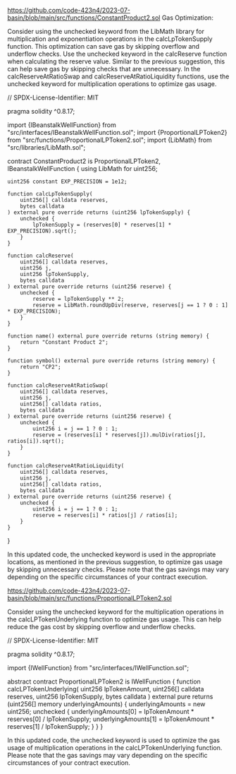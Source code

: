 https://github.com/code-423n4/2023-07-basin/blob/main/src/functions/ConstantProduct2.sol
Gas Optimization:

Consider using the unchecked keyword from the LibMath library for multiplication and exponentiation operations in the calcLpTokenSupply function. This optimization can save gas by skipping overflow and underflow checks.
Use the unchecked keyword in the calcReserve function when calculating the reserve value. Similar to the previous suggestion, this can help save gas by skipping checks that are unnecessary.
In the calcReserveAtRatioSwap and calcReserveAtRatioLiquidity functions, use the unchecked keyword for multiplication operations to optimize gas usage.

// SPDX-License-Identifier: MIT

pragma solidity ^0.8.17;

import {IBeanstalkWellFunction} from "src/interfaces/IBeanstalkWellFunction.sol";
import {ProportionalLPToken2} from "src/functions/ProportionalLPToken2.sol";
import {LibMath} from "src/libraries/LibMath.sol";

contract ConstantProduct2 is ProportionalLPToken2, IBeanstalkWellFunction {
    using LibMath for uint256;

    uint256 constant EXP_PRECISION = 1e12;

    function calcLpTokenSupply(
        uint256[] calldata reserves,
        bytes calldata
    ) external pure override returns (uint256 lpTokenSupply) {
        unchecked {
            lpTokenSupply = (reserves[0] * reserves[1] * EXP_PRECISION).sqrt();
        }
    }

    function calcReserve(
        uint256[] calldata reserves,
        uint256 j,
        uint256 lpTokenSupply,
        bytes calldata
    ) external pure override returns (uint256 reserve) {
        unchecked {
            reserve = lpTokenSupply ** 2;
            reserve = LibMath.roundUpDiv(reserve, reserves[j == 1 ? 0 : 1] * EXP_PRECISION);
        }
    }

    function name() external pure override returns (string memory) {
        return "Constant Product 2";
    }

    function symbol() external pure override returns (string memory) {
        return "CP2";
    }

    function calcReserveAtRatioSwap(
        uint256[] calldata reserves,
        uint256 j,
        uint256[] calldata ratios,
        bytes calldata
    ) external pure override returns (uint256 reserve) {
        unchecked {
            uint256 i = j == 1 ? 0 : 1;
            reserve = (reserves[i] * reserves[j]).mulDiv(ratios[j], ratios[i]).sqrt();
        }
    }

    function calcReserveAtRatioLiquidity(
        uint256[] calldata reserves,
        uint256 j,
        uint256[] calldata ratios,
        bytes calldata
    ) external pure override returns (uint256 reserve) {
        unchecked {
            uint256 i = j == 1 ? 0 : 1;
            reserve = reserves[i] * ratios[j] / ratios[i];
        }
    }
}

In this updated code, the unchecked keyword is used in the appropriate locations, as mentioned in the previous suggestion, to optimize gas usage by skipping unnecessary checks. Please note that the gas savings may vary depending on the specific circumstances of your contract execution.

https://github.com/code-423n4/2023-07-basin/blob/main/src/functions/ProportionalLPToken2.sol

Consider using the unchecked keyword for the multiplication operations in the calcLPTokenUnderlying function to optimize gas usage. This can help reduce the gas cost by skipping overflow and underflow checks.

// SPDX-License-Identifier: MIT

pragma solidity ^0.8.17;

import {IWellFunction} from "src/interfaces/IWellFunction.sol";

abstract contract ProportionalLPToken2 is IWellFunction {
    function calcLPTokenUnderlying(
        uint256 lpTokenAmount,
        uint256[] calldata reserves,
        uint256 lpTokenSupply,
        bytes calldata
    ) external pure returns (uint256[] memory underlyingAmounts) {
        underlyingAmounts = new uint256[](2);
        unchecked {
            underlyingAmounts[0] = lpTokenAmount * reserves[0] / lpTokenSupply;
            underlyingAmounts[1] = lpTokenAmount * reserves[1] / lpTokenSupply;
        }
    }
}

In this updated code, the unchecked keyword is used to optimize the gas usage of multiplication operations in the calcLPTokenUnderlying function. Please note that the gas savings may vary depending on the specific circumstances of your contract execution.
